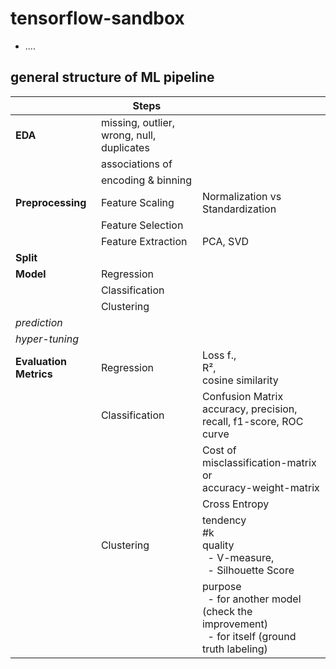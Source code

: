 # tensorflow-sandbox

- ....


## general structure of ML pipeline

|                        | **Steps**                                 |                                                                                                                  |
|------------------------|-------------------------------------------|------------------------------------------------------------------------------------------------------------------| 
| **EDA**                | missing, outlier, wrong, null, duplicates |                                                                                                                  | 
|                        | associations of                           |                                                                                                                  | 
|                        | encoding & binning                        |                                                                                                                  | 
| **Preprocessing**      | Feature Scaling                           | Normalization vs Standardization                                                                                 |
|                        | Feature Selection                         |                                                                                                                  |
|                        | Feature Extraction                        | PCA, SVD                                                                                                         |
| **Split**              |                                           |                                                                                                                  |
| **Model**              | Regression                                |                                                                                                                  |     
|                        | Classification                            |                                                                                                                  |    
|                        | Clustering                                |                                                                                                                  |     
| _prediction_           |                                           |                                                                                                                  |
| _hyper-tuning_         |                                           |                                                                                                                  |
| **Evaluation Metrics** | Regression                                | Loss f., <br/>R², <br/>cosine similarity                                                                         |
|                        | Classification                            | Confusion Matrix <br/>accuracy, precision, recall, f1-score, ROC curve                                           |
|                        |                                           | Cost of misclassification-matrix or <br/>accuracy-weight-matrix                                                  |
|                        |                                           | Cross Entropy                                                                                                    |
|                        | Clustering                                | tendency <br/>#k <br/> quality <br/>&nbsp; - V-measure, <br/>&nbsp; - Silhouette Score                           |
|                        |                                           | purpose <br/>&nbsp; - for another model (check the improvement) <br/>&nbsp; - for itself (ground truth labeling) |

